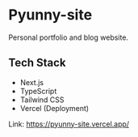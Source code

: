 # Pyunny-site

Personal portfolio and blog website.

## Tech Stack

- Next.js
- TypeScript
- Tailwind CSS
- Vercel (Deployment)

Link: https://pyunny-site.vercel.app/